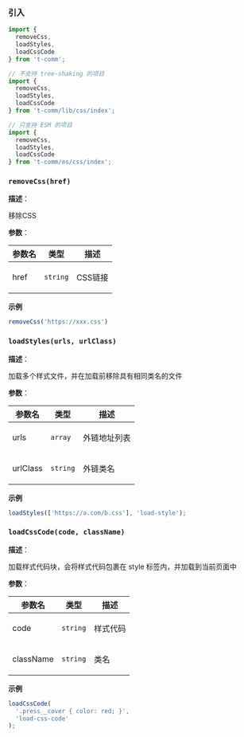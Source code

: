 
### 引入

```ts
import {
  removeCss,
  loadStyles,
  loadCssCode
} from 't-comm';

// 不支持 tree-shaking 的项目
import {
  removeCss,
  loadStyles,
  loadCssCode
} from 't-comm/lib/css/index';

// 只支持 ESM 的项目
import {
  removeCss,
  loadStyles,
  loadCssCode
} from 't-comm/es/css/index';
```


### `removeCss(href)` 


**描述**：<p>移除CSS</p>

**参数**：


| 参数名 | 类型 | 描述 |
| --- | --- | --- |
| href | <code>string</code> | <p>CSS链接</p> |



**示例**

```typescript
removeCss('https://xxx.css')
```
<a name="loadStyles"></a>

### `loadStyles(urls, urlClass)` 


**描述**：<p>加载多个样式文件，并在加载前移除具有相同类名的文件</p>

**参数**：


| 参数名 | 类型 | 描述 |
| --- | --- | --- |
| urls | <code>array</code> | <p>外链地址列表</p> |
| urlClass | <code>string</code> | <p>外链类名</p> |



**示例**

```ts
loadStyles(['https://a.com/b.css'], 'load-style');
```
<a name="loadCssCode"></a>

### `loadCssCode(code, className)` 


**描述**：<p>加载样式代码块，会将样式代码包裹在 style 标签内，并加载到当前页面中</p>

**参数**：


| 参数名 | 类型 | 描述 |
| --- | --- | --- |
| code | <code>string</code> | <p>样式代码</p> |
| className | <code>string</code> | <p>类名</p> |



**示例**

```ts
loadCssCode(
  '.press__cover { color: red; }',
  'load-css-code'
);
```
